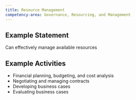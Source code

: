 ```yaml
---
title: Resource Management
competency-area: Governance, Resourcing, and Management
---
```

## Example Statement

Can effectively manage available resources	

## Example Activities

* Financial planning, budgeting, and cost analysis
* Negotiating and managing contracts
* Developing business cases
* Evaluating business cases
